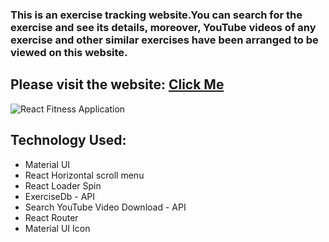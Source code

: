 

### This is an exercise tracking website.You can search for the exercise and see its details, moreover, YouTube videos of any exercise and other similar exercises have been arranged to be viewed on this website. 

## Please visit the website: [Click Me]()

![React Fitness Application](https://i.ibb.co/Yt9spGc/image.png)


## Technology Used: 
- Material UI 
- React Horizontal scroll menu
- React Loader Spin
- ExerciseDb - API
- Search YouTube Video Download - API 
- React Router
- Material UI Icon